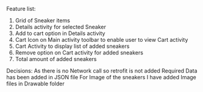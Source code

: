 Feature list:
 1. Grid of Sneaker items
 2. Details activity for selected Sneaker
 3. Add to cart option in Details activity
 4. Cart Icon on Main activity toolbar to enable user to view Cart activity
 5. Cart Activity to display list of added sneakers
 6. Remove option on Cart activity for added sneakers
 7. Total amount of added sneakers

 Decisions:
 As there is no Network call so retrofit is not added
 Required Data has been added in JSON file
 For Image of the sneakers I have added Image files in Drawable folder